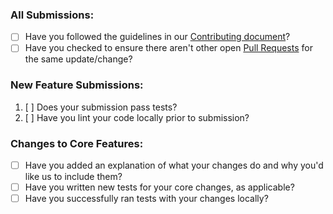 ### All Submissions:

* [ ] Have you followed the guidelines in our [Contributing document](https://github.com/icanhazstring/symfony-time-machine/blob/main/CONTRIBUTING.md)?
* [ ] Have you checked to ensure there aren't other open [Pull Requests](https://github.com/icanhazstring/symfony-time-machine/pulls) for the same update/change?

<!-- You can erase any parts of this template not applicable to your Pull Request. -->

### New Feature Submissions:

1. [ ] Does your submission pass tests?
2. [ ] Have you lint your code locally prior to submission?

### Changes to Core Features:

* [ ] Have you added an explanation of what your changes do and why you'd like us to include them?
* [ ] Have you written new tests for your core changes, as applicable?
* [ ] Have you successfully ran tests with your changes locally?
